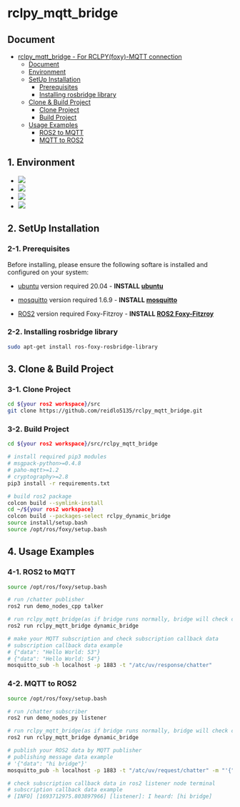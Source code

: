 # rclpy_mqtt_bridge

## Document
- [rclpy_mqtt_bridge - For RCLPY(foxy)-MQTT connection](#rclpy_mqtt_bridge)
  - [Document](#document)
  - [Environment](#1-environment)
  - [SetUp Installation](#2-setup-installation)
    - [Prerequisites](#2-1-prerequisites)
    - [Installing rosbridge library](#2-2-installing-rosbridge-library)
  - [Clone & Build Project](#3-clone--build-project)
    - [Clone Project](#3-1-clone-project)
    - [Build Project](#3-2-build-project)
  - [Usage Examples](#4-usage-examples)
    - [ROS2 to MQTT](#4-1-ros2-to-mqtt)
    - [MQTT to ROS2](#4-2-mqtt-to-ros2)


## 1. Environment
* <img src="https://img.shields.io/badge/python-3776AB?style=for-the-badge&logo=python&logoColor=white">
* <img src="https://img.shields.io/badge/mqtt-660066?style=for-the-badge&logo=mqtt&logoColor=white">
* <img src="https://img.shields.io/badge/ROS2-22314E?style=for-the-badge&logo=ros&logoColor=white">
* <img src="https://img.shields.io/badge/ubuntu-E95420?style=for-the-badge&logo=ubuntu&logoColor=white">

## 2. SetUp Installation

### 2-1. Prerequisites

Before installing, please ensure the following softare is installed and configured on your system:

- [ubuntu](https://ubuntu.com/) version required 20.04 - **INSTALL [ubuntu](https://ubuntu.com/)**

- [mosquitto](https://mosquitto.org/) version required 1.6.9 - **INSTALL [mosquitto](https://mosquitto.org/)**

- [ROS2](https://index.ros.org/doc/ros2/Installation/) version required Foxy-Fitzroy -
  **INSTALL [ROS2 Foxy-Fitzroy](https://docs.ros.org/en/foxy/Installation/Ubuntu-Install-Debians.html)**

### 2-2. Installing rosbridge library
```bash
sudo apt-get install ros-foxy-rosbridge-library
```

## 3. Clone & Build Project

### 3-1. Clone Project
```bash
cd ${your ros2 workspace}/src
git clone https://github.com/reidlo5135/rclpy_mqtt_bridge.git
```

### 3-2. Build Project
```bash
cd ${your ros2 workspace}/src/rclpy_mqtt_bridge

# install required pip3 modules
# msgpack-python>=0.4.8
# paho-mqtt>=1.2
# cryptography>=2.8
pip3 install -r requirements.txt

# build ros2 package
colcon build --symlink-install
cd ~/${your ros2 workspace}
colcon build --packages-select rclpy_dynamic_bridge
source install/setup.bash
source /opt/ros/foxy/setup.bash
```

## 4. Usage Examples

### 4-1. ROS2 to MQTT
```bash
source /opt/ros/foxy/setup.bash

# run /chatter publisher
ros2 run demo_nodes_cpp talker

# run rclpy_mqtt_bridge(as if bridge runs normally, bridge will check current ros2 topics and establish bridge connections every single 2.5s)
ros2 run rclpy_mqtt_bridge dynamic_bridge

# make your MQTT subscription and check subscription callback data
# subscription callback data example
# {"data": "Hello World: 53"}
# {"data": "Hello World: 54"}
mosquitto_sub -h localhost -p 1883 -t "/atc/uv/response/chatter"
```

### 4-2. MQTT to ROS2
```bash
source /opt/ros/foxy/setup.bash

# run /chatter subscriber
ros2 run demo_nodes_py listener

# run rclpy_mqtt_bridge(as if bridge runs normally, bridge will check current ros2 topics and establish bridge connections every single 2.5s)
ros2 run rclpy_mqtt_bridge dynamic_bridge

# publish your ROS2 data by MQTT publisher
# publishing message data example
# '{"data": "hi bridge"}'
mosquitto_pub -h localhost -p 1883 -t "/atc/uv/request/chatter" -m "'{"data":"hi bridge"}'"

# check subscription callback data in ros2 listener node terminal
# subscription callback data example
# [INFO] [1693712975.803897966] [listener]: I heard: [hi bridge]
```